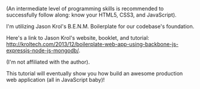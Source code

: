 (An intermediate level of programming skills is recommended to successfully follow along: know your HTML5, CSS3, and JavaScript). 

I'm utilizing Jason Krol's B.E.N.M. Boilerplate for our codebase's foundation.

Here's a link to Jason Krol's website, booklet, and tutorial:    
http://kroltech.com/2013/12/boilerplate-web-app-using-backbone-js-expressjs-node-js-mongodb/. 

(I'm not affiliated with the author).


This tutorial will eventually show you how build an awesome production web application (all in JavaScript baby)!

